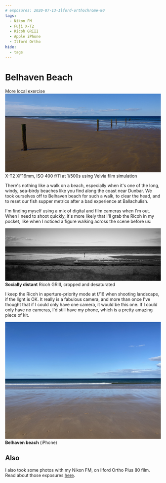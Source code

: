 ```yaml
---
# exposures: 2020-07-13-Ilford-orthochrome-80
tags:
  - Nikon FM
  - Fuji X-T2
  - Ricoh GRIII
  - Apple iPhone
  - Ilford Ortho
hide:
  - tags
---
```

# Belhaven Beach
More local exercise
![](/img/DSF7302.jpg)
X-T2 XF16mm, ISO 400 f/11 at 1/500s using Velvia film simulation

There's nothing like a walk on a beach, especially when it's one of the long, windy, sea-birdy beaches like you find along the coast near Dunbar. We took ourselves off to Belhaven beach for such a walk, to clear the head, and to reset our fish supper metrics after a bad experience at Ballachulish.

I'm finding myself using a mix of digital and film cameras when I'm out. When I need to shoot quickly, it's more likely that I'll grab the Ricoh in my pocket, like when I noticed a figure walking across the scene before us:

![](/img/R0000655.jpg "Lone figure walking")
**Socially distant** Ricoh GRIII, cropped and desaturated

I keep the Ricoh in aperture-priority mode at f/16 when shooting landscape, if the light is OK. It really is a fabulous camera, and more than once I've thought that if I could only have one camera, it would be this one. If I could only have no cameras, I'd still have my phone, which is a pretty amazing piece of kit.

![](/img/IMG_8861.jpg "Belhaven beach")
**Belhaven beach** (iPhone)

## Also
I also took some photos with my Nikon FM, on Ilford Ortho Plus 80 film. Read about those exposures [here](/Exposures/2020/2020-11-07-Ilford-orthochrome-80/).

